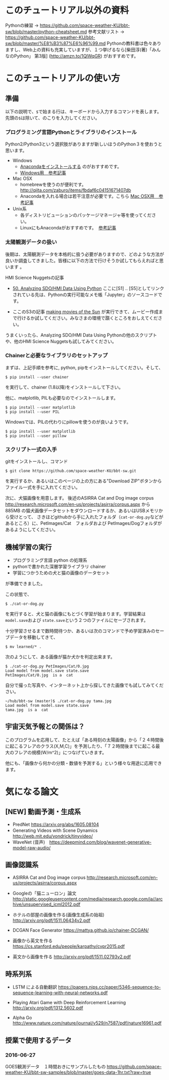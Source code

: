 
# このチュートリアル以外の資料

Pythonの練習 -> https://github.com/space-weather-KU/bbt-sw/blob/master/python-cheatsheet.md
参考文献リスト -> https://github.com/space-weather-KU/bbt-sw/blob/master/%E8%B3%87%E6%96%99.md
Pythonの教科書は色々ありますし、Web上の資料も充実していますが、１つ挙げるなら[柴田淳(著)「みんなのPython」 第3版] (http://amzn.to/1QlWqGR) がおすすめです。
    

# このチュートリアルの使い方


## 準備

以下の説明で、`$`で始まる行は、キーボードから入力するコマンドを表します。
先頭の`$`は除いて、のこりを入力してください。


### プログラミング言語Pythonとライブラリのインストール

Python2/Python3という選択肢がありますが新しいほうのPython３を使おうと思います。

- Windows
    - [Anacondaをインストールする](https://www.continuum.io/downloads) のがおすすめです。
    - [Windows用　参考記事](http://qiita.com/y__sama/items/5b62d31cb7e6ed50f02c#windows%E3%81%AE%E5%A0%B4%E5%90%88)
- Mac OSX
    - homebrewを使うのが便利です。 http://qiita.com/zaburo/items/fbdaf6c04151671407db
    - Anacondaを入れる場合は若干注意が必要です。こちら [Mac OSX用　参考記事](http://qiita.com/oct_itmt/items/2d066801a7464a676994)
- Unix系
    - 各ディストリビューションのパッケージマネージャ等を使ってください。
    - LinuxにもAnacondaがおすすめです。　[参考記事](http://qiita.com/y__sama/items/5b62d31cb7e6ed50f02c#linux%E3%81%AE%E5%A0%B4%E5%90%88)

### 太陽観測データの扱い

後期は、太陽観測データを本格的に扱う必要がありますので、どのような方法が良いか調査してきました。皆様に以下の方法で行けそうか試してもらえればと思います
。

HMI Science Nuggetsの記事
- [50. Analyzing SDO/HMI Data Using Python](http://hmi.stanford.edu/hminuggets/?p=1428)
ここに[S1] .. [S5]としてリンクされている先は、Pythonの実行可能なメモ帳「Jupyter」のソースコードです。

- ここのS3の記事 [making movies of the Sun](http://nbviewer.jupyter.org/github/mbobra/calculating-spaceweather-keywords/blob/master/movie.ipynb) が実行できて、ムービー作成まで行けるか試してください。みなさまの環境で躓くところをおしえてください。

うまくいったら、Analyzing SDO/HMI Data Using Pythonの他のスクリプトや、他のHMI Science Nuggetsも試してみてください。


### Chainerと必要なライブラリのセットアップ
まずは、上記手順を参考に, python, pipをインストールしてください。そして、

```
$ pip install --user chainer
```

を実行して、chainer (1.8以降)をインストールして下さい。

他に、matplotlib, PILも必要なのでインストールします。
```
$ pip install --user matplotlib
$ pip install --user PIL
```

Windowsでは、PILの代わりにpillowを使うのが良いようです。
```
$ pip install --user matplotlib
$ pip install --user pillow
```



### スクリプト一式の入手
gitをインストールし、コマンド

```
$ git clone https://github.com/space-weather-KU/bbt-sw.git
```

を実行するか、あるいはこのページの上の方にある"Download ZIP"ボタンからファイル一式を手に入れてください。

次に、犬猫画像を用意します。
後述のASIRRA Cat and Dog image corpus
http://research.microsoft.com/en-us/projects/asirra/corpus.aspx
から 885MB の猫犬画像データセットをダウンロードするか、あるいはUSBメモリから受けとって、
さきほどgithubから手に入れたフォルダ（`cat-or-dog.py`などがあるところ）に、PetImages/Cat　フォルダおよび
 PetImages/Dogフォルダがあるようにしてください。





## 機械学習の実行

- プログラミング言語 python の処理系
- pythonで書かれた深層学習ライブラリ chainer
- 学習につかうための犬と猫の画像のデータセット

が準備できました。

この状態で、
```
$ ./cat-or-dog.py
```
を実行すると、犬と猫の画像にもとづく学習が始まります。学習結果は`model.save`および `state.save`という２つのファイルにセーブされます。

十分学習させるまで数時間待つか、あるいは次のコマンドで予め学習済みのセーブデータを移動してきて、
```
$ mv learned/* .
```

次のようにして、ある画像が猫か犬かを判定出来ます。
```
$ ./cat-or-dog.py PetImages/Cat/0.jpg
Load model from model.save state.save
PetImages/Cat/0.jpg  is a  cat
```

自分で撮った写真や、インターネット上から探してきた画像でも試してみてください。

```
~/hub/bbt-sw (master)$ ./cat-or-dog.py tama.jpg
Load model from model.save state.save
tama.jpg  is a  cat
```

## 宇宙天気予報との関係は？

このプログラムを応用して、たとえば「ある時刻の太陽画像」から「２４時間後に起こるフレアのクラス(X,M,C)」を予測したり、「７２時間後までに起こる最大のフレアの規模(W/m^2)」につなげていきます。

他にも、「画像から何かの分類・数値を予測する」という様々な用途に応用できます。


# 気になる論文

## [NEW] 動画予測・生成系

- PredNet https://arxiv.org/abs/1605.08104
- Generating Videos with Scene Dynamics　http://web.mit.edu/vondrick/tinyvideo/
- WaveNet (音声)　https://deepmind.com/blog/wavenet-generative-model-raw-audio/

## 画像認識系

- ASIRRA Cat and Dog image corpus
http://research.microsoft.com/en-us/projects/asirra/corpus.aspx

- Googleの「猫ニューロン」論文
http://static.googleusercontent.com/media/research.google.com/ja//archive/unsupervised_icml2012.pdf

- ホテルの部屋の画像を作る(画像生成系の始祖)
http://arxiv.org/pdf/1511.06434v2.pdf

- DCGAN Face Generator
https://mattya.github.io/chainer-DCGAN/

- 画像から英文を作る
https://cs.stanford.edu/people/karpathy/cvpr2015.pdf

- 英文から画像を作る
http://arxiv.org/pdf/1511.02793v2.pdf

## 時系列系

- LSTM による自動翻訳
https://papers.nips.cc/paper/5346-sequence-to-sequence-learning-with-neural-networks.pdf

- Playing Atari Game with Deep Reinforcement Learning
http://arxiv.org/pdf/1312.5602.pdf

- Alpha Go
http://www.nature.com/nature/journal/v529/n7587/pdf/nature16961.pdf

## 授業で使用するデータ

### 2016-06-27

GOES観測データ　１時間おきにサンプルしたもの
https://github.com/space-weather-KU/bbt-sw-samples/blob/master/goes-data-1hr.txt?raw=true

